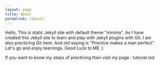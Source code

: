 ```yaml
---
layout: page
title: About
permalink: /about/
---
```


Hello, This is static Jekyll site with default theme "minima". As I have created this Jekyll site to learn and play with Jekyll plugins with Git. I am also precticing Git here. And old saying is "Prectice makes a man perfect".
Let's go and enjoy learnings. 
Good Luck to ME :)

If you want to know my steps of precticing then visit my page : tutorial.md
